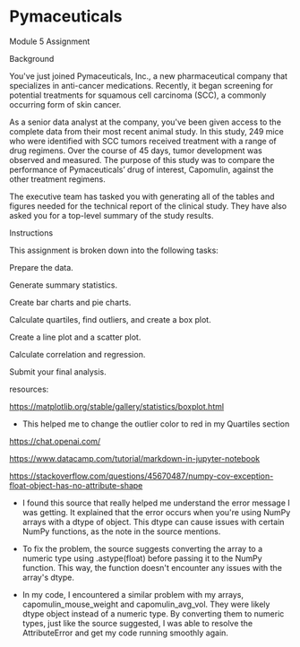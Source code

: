 # Pymaceuticals
Module 5 Assignment

Background

You've just joined Pymaceuticals, Inc., a new pharmaceutical company that specializes in anti-cancer medications. Recently, it began screening for potential treatments for squamous cell carcinoma (SCC), a commonly occurring form of skin cancer.

As a senior data analyst at the company, you've been given access to the complete data from their most recent animal study. In this study, 249 mice who were identified with SCC tumors received treatment with a range of drug regimens. Over the course of 45 days, tumor development was observed and measured. The purpose of this study was to compare the performance of Pymaceuticals’ drug of interest, Capomulin, against the other treatment regimens.

The executive team has tasked you with generating all of the tables and figures needed for the technical report of the clinical study. They have also asked you for a top-level summary of the study results.

Instructions

This assignment is broken down into the following tasks:

Prepare the data.

Generate summary statistics.

Create bar charts and pie charts.

Calculate quartiles, find outliers, and create a box plot.

Create a line plot and a scatter plot.

Calculate correlation and regression.

Submit your final analysis.

resources:

https://matplotlib.org/stable/gallery/statistics/boxplot.html 
- This helped me to change the outlier color to red in my Quartiles section

https://chat.openai.com/

https://www.datacamp.com/tutorial/markdown-in-jupyter-notebook


https://stackoverflow.com/questions/45670487/numpy-cov-exception-float-object-has-no-attribute-shape
- I found this source that really helped me understand the error message I was getting. It explained that the error occurs when you're using NumPy arrays with a dtype of object. This dtype can cause issues with certain NumPy functions, as the note in the source mentions.

- To fix the problem, the source suggests converting the array to a numeric type using .astype(float) before passing it to the NumPy function. This way, the function doesn't encounter any issues with the array's dtype.

- In my code, I encountered a similar problem with my arrays, capomulin_mouse_weight and capomulin_avg_vol. They were likely dtype object instead of a numeric type. By converting them to numeric types, just like the source suggested, I was able to resolve the AttributeError and get my code running smoothly again. 
